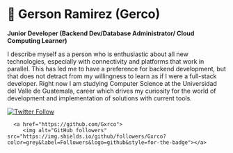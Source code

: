 # 🎲 Gerson Ramirez (Gerco)

**Junior Developer (Backend Dev/Database Administrator/ Cloud Computing Learner)**

I describe myself as a person who is enthusiastic about all new technologies, especially with connectivity and platforms that work in parallel. This has led me to have a preference for backend development, but that does not detract from my willingness to learn as if I were a full-stack developer. Right now I am studying Computer Science at the Universidad del Valle de Guatemala, career which drives my curiosity for the world of development and implementation of solutions with current tools. 

   <p align="left">
      <a href="https://twitter.com/GxrcoOnline">
         <img alt="Twitter Follow" src="https://img.shields.io/twitter/follow/GxrcoOnline?color=blue&label=Follow%20me&logo=Twitter&style=for-the-badge"></a>
   
      <a href="https://github.com/Gxrco">
         <img alt="GitHub followers" src="https://img.shields.io/github/followers/Gxrco?color=grey&label=Followers&logo=github&style=for-the-badge"></a>
   </p>
